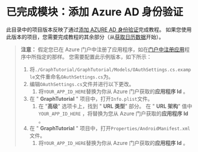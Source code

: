 # <a name="completed-module-add-azure-ad-authentication"></a>已完成模块：添加 Azure AD 身份验证

此目录中的项目版本反映了通过[添加 AZURE AD 身份验证](https://docs.microsoft.com/graph/tutorials/xamarin?tutorial-step=3)完成教程。 如果您使用此版本的项目，您需要完成教程的其余部分（从[获取日历数据](https://docs.microsoft.com/graph/tutorials/xamarin?tutorial-step=4)开始）。

> **注意：** 假定您已在 Azure 门户中注册了应用程序，如在[门户中注册应用](https://docs.microsoft.com/graph/tutorials/xamarin?tutorial-step=2)程序中所指定的那样。 您需要配置此示例版本，如下所示：
>
> 1. 将`./GraphTutorial/GraphTutorial/Models/OAuthSettings.cs.example`文件重命名`OAuthSettings.cs`为。
> 1. 编辑`OAuthSettings.cs`文件并进行以下更改。
>     1. 将`YOUR_APP_ID_HERE`替换为你从 Azure 门户获取的**应用程序 Id** 。
> 1. 在 " **GraphTutorial** " 项目中，打开`Info.plist`文件。
>    1. 在 "**高级**" 选项卡上，找到 " **URL 类型**" 部分。 在 " **URL 架构**" 值中`YOUR_APP_ID_HERE` ，将替换为您从 Azure 门户获取的**应用程序 Id** 。
> 1. 在 " **GraphTutorial** " 项目中，打开`Properties/AndroidManifest.xml`文件。
>     1. 将`YOUR_APP_ID_HERE`替换为你从 Azure 门户获取的**应用程序 Id** 。
